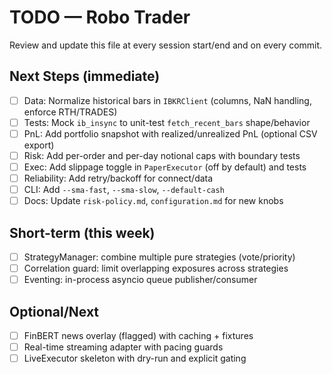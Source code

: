 # TODO — Robo Trader

Review and update this file at every session start/end and on every commit.

## Next Steps (immediate)
- [ ] Data: Normalize historical bars in `IBKRClient` (columns, NaN handling, enforce RTH/TRADES)
- [ ] Tests: Mock `ib_insync` to unit-test `fetch_recent_bars` shape/behavior
- [ ] PnL: Add portfolio snapshot with realized/unrealized PnL (optional CSV export)
- [ ] Risk: Add per-order and per-day notional caps with boundary tests
- [ ] Exec: Add slippage toggle in `PaperExecutor` (off by default) and tests
- [ ] Reliability: Add retry/backoff for connect/data
- [ ] CLI: Add `--sma-fast`, `--sma-slow`, `--default-cash`
- [ ] Docs: Update `risk-policy.md`, `configuration.md` for new knobs

## Short-term (this week)
- [ ] StrategyManager: combine multiple pure strategies (vote/priority)
- [ ] Correlation guard: limit overlapping exposures across strategies
- [ ] Eventing: in-process asyncio queue publisher/consumer

## Optional/Next
- [ ] FinBERT news overlay (flagged) with caching + fixtures
- [ ] Real-time streaming adapter with pacing guards
- [ ] LiveExecutor skeleton with dry-run and explicit gating
